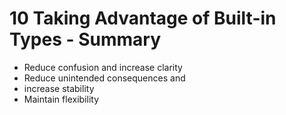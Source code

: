 # 10 Taking Advantage of Built-in Types - Summary

- Reduce confusion and increase clarity
- Reduce unintended consequences and
- increase stability
- Maintain flexibility